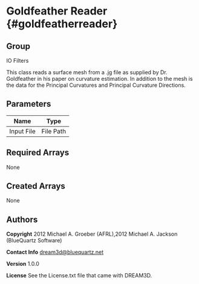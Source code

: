 Goldfeather Reader {#goldfeatherreader}
======

## Group ##
IO Filters


This class reads a surface mesh from a .jg file as supplied by Dr. Goldfeather in his paper on curvature estimation. In
addition to the mesh is the data for the Principal Curvatures and Principal Curvature Directions.


## Parameters ##

| Name | Type |
|------|------|
| Input File | File Path |

## Required Arrays ##
None



## Created Arrays ##
None



## Authors ##

**Copyright** 2012 Michael A. Groeber (AFRL),2012 Michael A. Jackson (BlueQuartz Software)

**Contact Info** dream3d@bluequartz.net

**Version** 1.0.0

**License**  See the License.txt file that came with DREAM3D.



